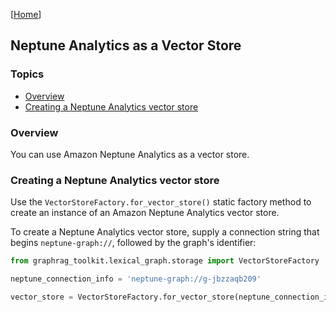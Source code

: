 [[Home](./)]

## Neptune Analytics as a Vector Store

### Topics

  - [Overview](#overview)
  - [Creating a Neptune Analytics vector store](#creating-a-neptune-analytics-vector-store)

### Overview

You can use Amazon Neptune Analytics as a vector store.

### Creating a Neptune Analytics vector store

Use the `VectorStoreFactory.for_vector_store()` static factory method to create an instance of an Amazon Neptune Analytics vector store.

To create a Neptune Analytics vector store, supply a connection string that begins `neptune-graph://`, followed by the graph's identifier:

```python
from graphrag_toolkit.lexical_graph.storage import VectorStoreFactory

neptune_connection_info = 'neptune-graph://g-jbzzaqb209'

vector_store = VectorStoreFactory.for_vector_store(neptune_connection_info)
```

